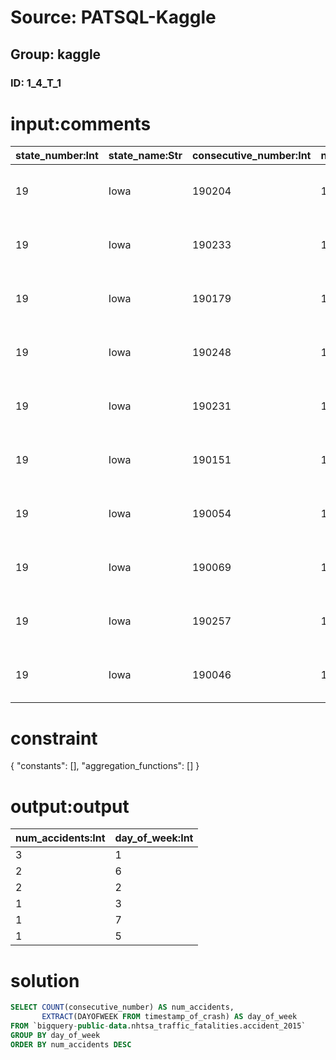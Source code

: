 # Source: PATSQL-Kaggle
## Group: kaggle
### ID: 1_4_T_1

# input:comments

| state_number:Int | state_name:Str | consecutive_number:Int | number_of_vehicle_forms_submitted_all:Int | number_of_motor_vehicles_in_transport_mvit:Int | number_of_parked_working_vehicles:Int | number_of_forms_submitted_for_persons_not_in_motor_vehicles:Int | number_of_persons_not_in_motor_vehicles_in_transport_mvit:Int | number_of_persons_in_motor_vehicles_in_transport_mvit:Int | number_of_forms_submitted_for_persons_in_motor_vehicles:Int | county:Int | city:Int | day_of_crash:Int | month_of_crash:Int | year_of_crash:Int | day_of_week:Int | hour_of_crash:Int | minute_of_crash:Int | national_highway_system:Int | land_use:Int | land_use_name:Str | functional_system:Int | functional_system_name:Str | ownership:Int | ownership_name:Str | route_signing:Int | route_signing_name:Str | trafficway_identifier:Str | trafficway_identifier_2:Str | milepoint:Int | latitude:Dbl | longitude:Dbl | special_jurisdiction:Int | special_jurisdiction_name:Str | first_harmful_event:Int | first_harmful_event_name:Str | manner_of_collision:Int | manner_of_collision_name:Str | relation_to_junction_within_interchange_area:Str | relation_to_junction_specific_location:Int | relation_to_junction_specific_location_name:Str | type_of_intersection:Str | work_zone:Str | relation_to_trafficway:Int | relation_to_trafficway_name:Str | light_condition:Int | light_condition_name:Str | atmospheric_conditions_1:Int | atmospheric_conditions_1_name:Str | atmospheric_conditions_2:Int | atmospheric_conditions_2_name:Str | atmospheric_conditions:Int | atmospheric_conditions_name:Str | school_bus_related:Str | rail_grade_crossing_identifier:Str | hour_of_notification:Int | minute_of_notification:Int | hour_of_arrival_at_scene:Int | minute_of_arrival_at_scene:Int | hour_of_ems_arrival_at_hospital:Int | minute_of_ems_arrival_at_hospital:Int | related_factors_crash_level_1:Int | related_factors_crash_level_1_name:Str | related_factors_crash_level_2:Int | related_factors_crash_level_2_name:Str | related_factors_crash_level_3:Int | related_factors_crash_level_3_name:Str | number_of_fatalities:Int | number_of_drunk_drivers:Int | timestamp_of_crash:Date |
|---|---|---|---|---|---|---|---|---|---|---|---|---|---|---|---|---|---|---|---|---|---|---|---|---|---|---|---|---|---|---|---|---|---|---|---|---|---|---|---|---|---|---|---|---|---|---|---|---|---|---|---|---|---|---|---|---|---|---|---|---|---|---|---|---|---|---|---|---|---|
| 19 | Iowa | 190204 | 1 | 1 | 0 | 0 | 0 | 1 | 1 | 109 | 0 | 11 | 9 | 2015 | 6 | 20 | 20 | 0 | 1 | Rural | 7 | Local | 2 | County Highway Agency | 4 | County Road | CR-510TH ST |  | 0 | 43.49995 | -94.03542778 | 0 | No Special Jurisdiction (Includes National Forests Since 2008) | 1 | Rollover/Overturn | 0 | Not Collision with Motor Vehicle in Transport (Not Necessarily in Transport for\n2005-2009) | No | 1 | Non-Junction | Not an Intersection | NULL | 4 | On Roadside | 1 | Daylight | 1 | Clear | 0 | No Additional Atmospheric Conditions | 1 | Clear | No | 0 | 20 | 28 | 20 | 30 | 21 | 2 | 0 | NULL | 0 | NULL | 0 | NULL | 1 | 1 | 2015-09-11 |
| 19 | Iowa | 190233 | 1 | 1 | 0 | 0 | 0 | 1 | 1 | 181 | 0 | 1 | 11 | 2015 | 1 | 0 | 30 | 1 | 1 | Rural | 3 | Principal Arterial – Other | 1 | State Highway Agency | 2 | U.S. Highway | US-65 |  | 245 | 41.47072778 | -93.55844444 | 0 | No Special Jurisdiction (Includes National Forests Since 2008) | 1 | Rollover/Overturn | 0 | Not Collision with Motor Vehicle in Transport (Not Necessarily in Transport for\n2005-2009) | No | 1 | Non-Junction | Not an Intersection | NULL | 4 | On Roadside | 2 | Dark – Not Lighted | 1 | Clear | 0 | No Additional Atmospheric Conditions | 1 | Clear | No | 0 | 88 | 88 | 88 | 88 | 88 | 88 | 0 | NULL | 0 | NULL | 0 | NULL | 1 | 1 | 2015-11-01 0:30 |
| 19 | Iowa | 190179 | 1 | 1 | 0 | 0 | 0 | 2 | 2 | 193 | 0 | 4 | 5 | 2015 | 2 | 16 | 18 | 0 | 1 | Rural | 5 | Major Collector | 2 | County Highway Agency | 4 | County Road | CR-K42 DALLAS AVE | CR-300TH ST | 0 | 42.27207222 | -96.23219444 | 0 | No Special Jurisdiction (Includes National Forests Since 2008) | 1 | Rollover/Overturn | 0 | Not Collision with Motor Vehicle in Transport (Not Necessarily in Transport for\n2005-2009) | No | 3 | Intersection Related | Four-Way Intersection | NULL | 4 | On Roadside | 1 | Daylight | 2 | Rain | 0 | No Additional Atmospheric Conditions | 2 | Rain | No | 0 | 16 | 27 | 16 | 34 | 17 | 1 | 0 | NULL | 0 | NULL | 0 | NULL | 1 | 0 | 2015-05-04 |
| 19 | Iowa | 190248 | 1 | 1 | 0 | 0 | 0 | 4 | 4 | 99 | 0 | 17 | 11 | 2015 | 3 | 12 | 26 | 1 | 1 | Rural | 1 | Interstate | 1 | State Highway Agency | 1 | Interstate | I-80 |  | 188 | 41.68193333 | -92.98368056 | 0 | No Special Jurisdiction (Includes National Forests Since 2008) | 1 | Rollover/Overturn | 0 | Not Collision with Motor Vehicle in Transport (Not Necessarily in Transport for\n2005-2009) | No | 1 | Non-Junction | Not an Intersection | NULL | 4 | On Roadside | 1 | Daylight | 10 | Cloudy | 2 | Rain | 2 | Rain | No | 0 | 12 | 25 | 12 | 34 | 99 | 99 | 0 | NULL | 0 | NULL | 0 | NULL | 2 | 0 | 2015-11-17 |
| 19 | Iowa | 190231 | 1 | 1 | 0 | 0 | 0 | 1 | 1 | 121 | 0 | 31 | 10 | 2015 | 7 | 4 | 49 | 0 | 1 | Rural | 7 | Local | 2 | County Highway Agency | 4 | County Road | CR-290TH ST |  | 0 | 41.22881389 | -93.970375 | 0 | No Special Jurisdiction (Includes National Forests Since 2008) | 1 | Rollover/Overturn | 0 | Not Collision with Motor Vehicle in Transport (Not Necessarily in Transport for\n2005-2009) | No | 1 | Non-Junction | Not an Intersection | NULL | 4 | On Roadside | 2 | Dark – Not Lighted | 2 | Rain | 0 | No Additional Atmospheric Conditions | 2 | Rain | No | 0 | 88 | 88 | 88 | 88 | 88 | 88 | 0 | NULL | 0 | NULL | 0 | NULL | 1 | 0 | 2015-10-31 4:49 |
| 19 | Iowa | 190151 | 1 | 1 | 0 | 0 | 0 | 2 | 2 | 195 | 0 | 13 | 8 | 2015 | 5 | 9 | 9 | 1 | 1 | Rural | 4 | Minor Arterial | 1 | State Highway Agency | 2 | U.S. Highway | US-65 |  | 50 | 43.33623611 | -93.21073333 | 0 | No Special Jurisdiction (Includes National Forests Since 2008) | 1 | Rollover/Overturn | 0 | Not Collision with Motor Vehicle in Transport (Not Necessarily in Transport for\n2005-2009) | No | 1 | Non-Junction | Not an Intersection | NULL | 4 | On Roadside | 1 | Daylight | 1 | Clear | 0 | No Additional Atmospheric Conditions | 1 | Clear | No | 0 | 99 | 99 | 99 | 99 | 99 | 99 | 0 | NULL | 0 | NULL | 0 | NULL | 1 | 0 | 2015-08-13 9:09 |
| 19 | Iowa | 190054 | 1 | 1 | 0 | 0 | 0 | 1 | 1 | 31 | 0 | 16 | 3 | 2015 | 2 | 99 | 99 | 0 | 1 | Rural | 7 | Local | 2 | County Highway Agency | 4 | County Road | CR-ROSE AVE |  | 0 | 41.80360556 | -91.03523056 | 0 | No Special Jurisdiction (Includes National Forests Since 2008) | 1 | Rollover/Overturn | 0 | Not Collision with Motor Vehicle in Transport (Not Necessarily in Transport for\n2005-2009) | No | 1 | Non-Junction | Not an Intersection | NULL | 1 | On Roadway | 2 | Dark – Not Lighted | 1 | Clear | 0 | No Additional Atmospheric Conditions | 1 | Clear | No | 0 | 88 | 88 | 88 | 88 | 88 | 88 | 0 | NULL | 0 | NULL | 0 | NULL | 1 | 1 | 2015-03-16 0:00 |
| 19 | Iowa | 190069 | 1 | 1 | 0 | 0 | 0 | 1 | 1 | 197 | 0 | 26 | 4 | 2015 | 1 | 19 | 0 | 0 | 1 | Rural | 6 | Minor Collector | 2 | County Highway Agency | 4 | County Road | CR-R27 FRANKLIN AVE |  | 0 | 42.58449444 | -93.87293611 | 0 | No Special Jurisdiction (Includes National Forests Since 2008) | 1 | Rollover/Overturn | 0 | Not Collision with Motor Vehicle in Transport (Not Necessarily in Transport for\n2005-2009) | No | 1 | Non-Junction | Not an Intersection | NULL | 4 | On Roadside | 1 | Daylight | 1 | Clear | 0 | No Additional Atmospheric Conditions | 1 | Clear | No | 0 | 88 | 88 | 88 | 88 | 88 | 88 | 0 | NULL | 0 | NULL | 0 | NULL | 1 | 1 | 2015-04-26 |
| 19 | Iowa | 190257 | 1 | 1 | 0 | 0 | 0 | 3 | 3 | 155 | 1900 | 4 | 12 | 2015 | 6 | 12 | 42 | 1 | 2 | Urban | 1 | Interstate | 1 | State Highway Agency | 1 | Interstate | I-80/29 |  | 52 | 41.23126667 | -95.84303889 | 0 | No Special Jurisdiction (Includes National Forests Since 2008) | 1 | Rollover/Overturn | 0 | Not Collision with Motor Vehicle in Transport (Not Necessarily in Transport for\n2005-2009) | Yes | 19 | Other Location Within Interchange Area | Not an Intersection | NULL | 4 | On Roadside | 1 | Daylight | 1 | Clear | 0 | No Additional Atmospheric Conditions | 1 | Clear | No | 0 | 99 | 99 | 99 | 99 | 99 | 99 | 0 | NULL | 0 | NULL | 0 | NULL | 1 | 0 | 2015-12-04 |
| 19 | Iowa | 190046 | 1 | 1 | 0 | 0 | 0 | 2 | 2 | 43 | 0 | 29 | 3 | 2015 | 1 | 2 | 34 | 0 | 1 | Rural | 6 | Minor Collector | 2 | County Highway Agency | 4 | County Road | CR-X29 GLACIER RD |  | 0 | 42.65273056 | -91.37642222 | 0 | No Special Jurisdiction (Includes National Forests Since 2008) | 1 | Rollover/Overturn | 0 | Not Collision with Motor Vehicle in Transport (Not Necessarily in Transport for\n2005-2009) | No | 1 | Non-Junction | Not an Intersection | NULL | 4 | On Roadside | 2 | Dark – Not Lighted | 10 | Cloudy | 0 | No Additional Atmospheric Conditions | 10 | Cloudy | No | 0 | 99 | 99 | 99 | 99 | 99 | 99 | 0 | NULL | 0 | NULL | 0 | NULL | 1 | 1 | 2015-03-29 2:34 |

# constraint

{
  "constants": [],
  "aggregation_functions": []
}

# output:output

| num_accidents:Int | day_of_week:Int |
|---|---|
| 3 | 1 |
| 2 | 6 |
| 2 | 2 |
| 1 | 3 |
| 1 | 7 |
| 1 | 5 |

# solution

```sql
SELECT COUNT(consecutive_number) AS num_accidents, 
       EXTRACT(DAYOFWEEK FROM timestamp_of_crash) AS day_of_week
FROM `bigquery-public-data.nhtsa_traffic_fatalities.accident_2015`
GROUP BY day_of_week
ORDER BY num_accidents DESC
```
